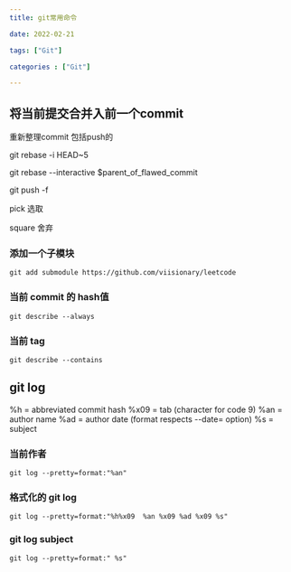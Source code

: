 ```yaml
---
title: git常用命令 

date: 2022-02-21 

tags: ["Git"]

categories : ["Git"]

---
```



<!--more-->

## 将当前提交合并入前一个commit

重新整理commit 包括push的

git rebase -i HEAD~5

git rebase --interactive $parent_of_flawed_commit

git push -f

pick 选取

square 舍弃

### 添加一个子模块

`git add submodule https://github.com/viisionary/leetcode`

### 当前 commit 的 hash值
`git describe --always`

### 当前 tag
`git describe --contains `

## git log
%h = abbreviated commit hash
%x09 = tab (character for code 9)
%an = author name
%ad = author date (format respects --date= option)
%s = subject
### 当前作者
```
git log --pretty=format:"%an" 
```

### 格式化的 git log
```shell
git log --pretty=format:"%h%x09  %an %x09 %ad %x09 %s"
```

### git log subject
```shell
git log --pretty=format:" %s" 
```